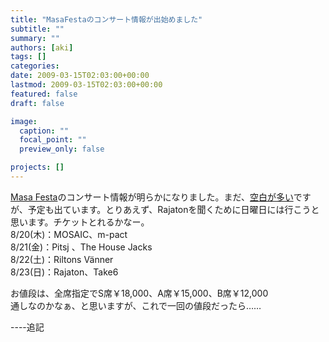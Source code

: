 ```yaml
---
title: "MasaFestaのコンサート情報が出始めました"
subtitle: ""
summary: ""
authors: [aki]
tags: []
categories: 
date: 2009-03-15T02:03:00+00:00
lastmod: 2009-03-15T02:03:00+00:00
featured: false
draft: false

image:
  caption: ""
  focal_point: ""
  preview_only: false

projects: []
---
```

[Masa Festa](http://masafesta.com/)のコンサート情報が明らかになりました。まだ、[空白が多い](http://masafesta.com/concertpop.htm)ですが、予定も出ています。とりあえず、Rajatonを聞くために日曜日には行こうと思います。チケットとれるかなー。  
8/20(木)：MOSAIC、m-pact  
8/21(金)：Pitsj 、The House Jacks   
8/22(土)：Riltons Vänner  
8/23(日)：Rajaton、Take6  
  
お値段は、全席指定でS席￥18,000、A席￥15,000、B席￥12,000  
通しなのかなぁ、と思いますが、これで一回の値段だったら……  
  
----追記


